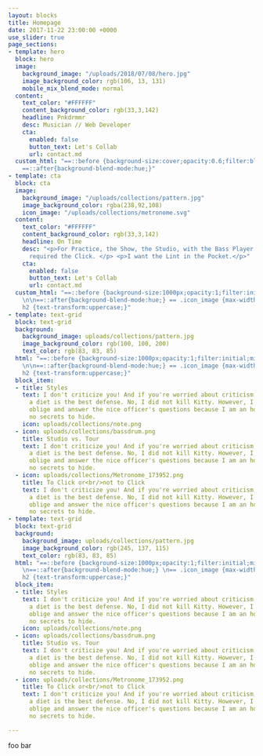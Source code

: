 ```yaml
---
layout: blocks
title: Homepage
date: 2017-11-22 23:00:00 +0000
use_slider: true
page_sections:
- template: hero
  block: hero
  image:
    background_image: "/uploads/2018/07/08/hero.jpg"
    image_background_color: rgb(106, 13, 131)
    mobile_mix_blend_mode: normal
  content:
    text_color: "#FFFFFF"
    content_background_color: rgb(33,3,142)
    headline: Pnkdrmmr
    desc: Musician // Web Developer
    cta:
      enabled: false
      button_text: Let's Collab
      url: contact.md
  custom_html: "==::before {background-size:cover;opacity:0.6;filter:blur(3px);mix-blend-mode:multiply;}
    ==::after{background-blend-mode:hue;}"
- template: cta
  block: cta
  image:
    background_image: "/uploads/collections/pattern.jpg"
    image_background_color: rgba(238,92,108)
    icon_image: "/uploads/collections/metronome.svg"
  content:
    text_color: "#FFFFFF"
    content_background_color: rgb(33,3,142)
    headline: On Time
    desc: "<p>For Practice, the Show, the Studio, with the Bass Player, <br/>and if
      required the Click. </p> <p>I want the Lint in the Pocket.</p>"
    cta:
      enabled: false
      button_text: Let's Collab
      url: contact.md
  custom_html: "==::before {background-size:1000px;opacity:1;filter:initial;mix-blend-mode:multiply;background-repeat:repeat;}
    \n\n==::after{background-blend-mode:hue;} == .icon_image {max-width:300px;} \n==
    h2 {text-transform:uppercase;}"
- template: text-grid
  block: text-grid
  background:
    background_image: uploads/collections/pattern.jpg
    image_background_color: rgb(100, 100, 200)
    text_color: rgb(83, 83, 85)
  html: "==::before {background-size:1000px;opacity:1;filter:initial;mix-blend-mode:overlay;background-repeat:repeat;}
    \n\n==::after{background-blend-mode:hue;} == .icon_image {max-width:300px;} \n==
    h2 {text-transform:uppercase;}"
  block_item:
  - title: Styles
    text: I don't criticize you! And if you're worried about criticism, sometimes
      a diet is the best defense. No, I did not kill Kitty. However, I am going to
      oblige and answer the nice officer's questions because I am an honest man with
      no secrets to hide.
    icon: uploads/collections/note.png
  - icon: uploads/collections/bassdrum.png
    title: Studio vs. Tour
    text: I don't criticize you! And if you're worried about criticism, sometimes
      a diet is the best defense. No, I did not kill Kitty. However, I am going to
      oblige and answer the nice officer's questions because I am an honest man with
      no secrets to hide.
  - icon: uploads/collections/Metronome_173952.png
    title: To Click or<br/>not to Click
    text: I don't criticize you! And if you're worried about criticism, sometimes
      a diet is the best defense. No, I did not kill Kitty. However, I am going to
      oblige and answer the nice officer's questions because I am an honest man with
      no secrets to hide.
- template: text-grid
  block: text-grid
  background:
    background_image: uploads/collections/pattern.jpg
    image_background_color: rgb(245, 137, 115)
    text_color: rgb(83, 83, 85)
  html: "==::before {background-size:1000px;opacity:1;filter:initial;mix-blend-mode:overlay;background-repeat:repeat;}
    \n==::after{background-blend-mode:hue;} \n== .icon_image {max-width:300px;} \n==
    h2 {text-transform:uppercase;}"
  block_item:
  - title: Styles
    text: I don't criticize you! And if you're worried about criticism, sometimes
      a diet is the best defense. No, I did not kill Kitty. However, I am going to
      oblige and answer the nice officer's questions because I am an honest man with
      no secrets to hide.
    icon: uploads/collections/note.png
  - icon: uploads/collections/bassdrum.png
    title: Studio vs. Tour
    text: I don't criticize you! And if you're worried about criticism, sometimes
      a diet is the best defense. No, I did not kill Kitty. However, I am going to
      oblige and answer the nice officer's questions because I am an honest man with
      no secrets to hide.
  - icon: uploads/collections/Metronome_173952.png
    title: To Click or<br/>not to Click
    text: I don't criticize you! And if you're worried about criticism, sometimes
      a diet is the best defense. No, I did not kill Kitty. However, I am going to
      oblige and answer the nice officer's questions because I am an honest man with
      no secrets to hide.

---
```

foo bar